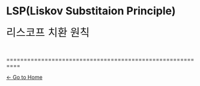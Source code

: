 # LSP(Liskov Substitaion Principle)

<span style="font-familly:Papyrus;font-size:2em;">리스코프 치환 원칙</span>

<br/>

==========================================================

[<- Go to Home](../SUMMARY.md)